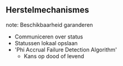 ##  Herstelmechanismes

note:
Beschikbaarheid garanderen

- Communiceren over status
- Statussen lokaal opslaan
- 'Phi Accrual Failure Detection Algorithm'
  - Kans op dood of levend
